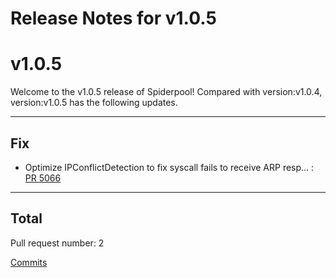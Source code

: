 # Release Notes for v1.0.5


# v1.0.5
Welcome to the v1.0.5 release of Spiderpool!
Compared with version:v1.0.4, version:v1.0.5 has the following updates.

***

## Fix

* Optimize IPConflictDetection to fix syscall fails to receive ARP resp… : [PR 5066](https://github.com/spidernet-io/spiderpool/pull/5066)



***

## Total 

Pull request number: 2

[ Commits ](https://github.com/spidernet-io/spiderpool/compare/v1.0.4...v1.0.5)
